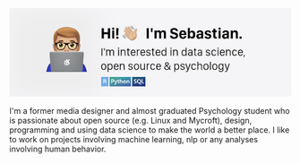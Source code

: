 ![image](https://raw.githubusercontent.com/nnamliehbes/nnamliehbes/master/images/header_refreshed.png)

I'm a former media designer and almost graduated Psychology student who is passionate about open source (e.g. Linux and Mycroft), design, programming
and using data science to make the world a better place. I like to work on projects
involving machine learning, nlp or any analyses involving human behavior.

<!--
**nnamliehbes/nnamliehbes** is a ✨ _special_ ✨ repository because its `README.md` (this file) appears on your GitHub profile.

Here are some ideas to get you started:

- 🔭 I’m currently working on ...
- 🌱 I’m currently learning ...
- 👯 I’m looking to collaborate on ...
- 🤔 I’m looking for help with ...
- 💬 Ask me about ...
- 📫 How to reach me: ...
- 😄 Pronouns: ...
- ⚡ Fun fact: ...
-->
